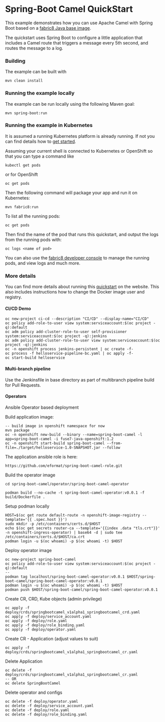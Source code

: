 # Spring-Boot Camel QuickStart

This example demonstrates how you can use Apache Camel with Spring Boot based on a [fabric8 Java base image](https://github.com/fabric8io/base-images#java-base-images).

The quickstart uses Spring Boot to configure a little application that includes a Camel
route that triggers a message every 5th second, and routes the message to a log.


### Building

The example can be built with

    mvn clean install


### Running the example locally

The example can be run locally using the following Maven goal:

    mvn spring-boot:run


### Running the example in Kubernetes

It is assumed a running Kubernetes platform is already running. If not you can find details how to [get started](http://fabric8.io/guide/getStarted/index.html).

Assuming your current shell is connected to Kubernetes or OpenShift so that you can type a command like

```
kubectl get pods
```

or for OpenShift

```
oc get pods
```

Then the following command will package your app and run it on Kubernetes:

```
mvn fabric8:run
```

To list all the running pods:

    oc get pods

Then find the name of the pod that runs this quickstart, and output the logs from the running pods with:

    oc logs <name of pod>

You can also use the [fabric8 developer console](http://fabric8.io/guide/console.html) to manage the running pods, and view logs and much more.


### More details

You can find more details about running this [quickstart](http://fabric8.io/guide/quickstarts/running.html) on the website. This also includes instructions how to change the Docker image user and registry.

#### CI/CD Demo

```
oc new-project ci-cd --description "CI/CD" --display-name="CI/CD"
oc policy add-role-to-user view system:serviceaccount:$(oc project -q):default
oc adm policy add-cluster-role-to-user self-provisioner system:serviceaccount:$(oc project -q):jenkins
oc adm policy add-cluster-role-to-user view system:serviceaccount:$(oc project -q):jenkins
oc -n openshift process jenkins-persistent | oc create -f-
oc process -f helloservice-pipeline-bc.yaml | oc apply -f-
oc start-build helloservice
```

#### Multi-branch pipeline

Use the Jenkinsfile in base directory as part of multibranch pipeline build for Pull Requests.

#### Operators

Ansible Operator based deployment

Build application image:

```
-- build image in openshift namespace for now
mvn package
oc -n openshift new-build --binary --name=spring-boot-camel -l app=spring-boot-camel -i fuse7-java-openshift:1.2
oc -n openshift start-build spring-boot-camel --from-file=./target/helloservice-1.0-SNAPSHOT.jar --follow

```

The application ansible role is here:

```
https://github.com/eformat/spring-boot-camel-role.git
```

Build the operator image

```
cd spring-boot-camel/operator/spring-boot-camel-operator

podman build --no-cache -t spring-boot-camel-operator:v0.0.1 -f build/Dockerfile .
```

Setup podman locally

```
HOST=$(oc get route default-route -n openshift-image-registry --template='{{ .spec.host }}')
sudo mkdir -p /etc/containers/certs.d/$HOST
echo $(oc get secrets router-ca --template='{{index .data "tls.crt"}}' -n openshift-ingress-operator) | base64 -d | sudo tee /etc/containers/certs.d/$HOST/ca.crt
podman login -u $(oc whoami) -p $(oc whoami -t) $HOST
```

Deploy operator image

```
oc new-project spring-boot-camel
oc policy add-role-to-user view system:serviceaccount:$(oc project -q):default
--
podman tag localhost/spring-boot-camel-operator:v0.0.1 $HOST/spring-boot-camel/spring-boot-camel-operator:v0.0.1
podman login -u $(oc whoami) -p $(oc whoami -t) $HOST
podman push $HOST/spring-boot-camel/spring-boot-camel-operator:v0.0.1
```

Create CR, CRD, Kube objects (admin privilege)

```
oc apply -f deploy/crds/springbootcamel_v1alpha1_springbootcamel_crd.yaml
oc apply -f deploy/service_account.yaml
oc apply -f deploy/role.yaml
oc apply -f deploy/role_binding.yaml
oc apply -f deploy/operator.yaml
```

Create CR - Application (adjust values to suit)

```
oc apply -f deploy/crds/springbootcamel_v1alpha1_springbootcamel_cr.yaml
```

Delete Application

```
oc delete -f deploy/crds/springbootcamel_v1alpha1_springbootcamel_cr.yaml
-- OR
oc delete SpringBootCamel
```

Delete operator and configs

```
oc delete -f deploy/operator.yaml
oc delete -f deploy/service_account.yaml
oc delete -f deploy/role.yaml
oc delete -f deploy/role_binding.yaml
```
